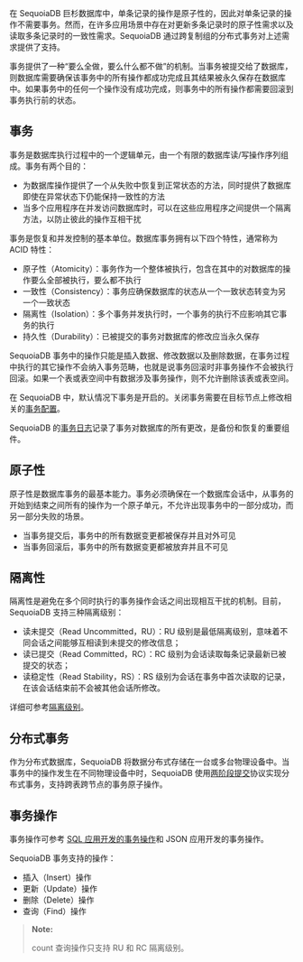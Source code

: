 [^_^]:
    分布式事务
    作者：李伟超
    时间：20190222
    评审意见
    李伟超：初稿完成；时间：20190222
    检视：时间
    市场部：时间：20190329


在 SequoiaDB 巨杉数据库中，单条记录的操作是原子性的，因此对单条记录的操作不需要事务。然而，在许多应用场景中存在对更新多条记录时的原子性需求以及读取多条记录时的一致性需求。SequoiaDB 通过跨复制组的分布式事务对上述需求提供了支持。

事务提供了一种“要么全做，要么什么都不做”的机制。当事务被提交给了数据库，则数据库需要确保该事务中的所有操作都成功完成且其结果被永久保存在数据库中。如果事务中的任何一个操作没有成功完成，则事务中的所有操作都需要回滚到事务执行前的状态。

事务
----
事务是数据库执行过程中的一个逻辑单元，由一个有限的数据库读/写操作序列组成。事务有两个目的：

- 为数据库操作提供了一个从失败中恢复到正常状态的方法，同时提供了数据库即使在异常状态下仍能保持一致性的方法
- 当多个应用程序在并发访问数据库时，可以在这些应用程序之间提供一个隔离方法，以防止彼此的操作互相干扰

事务是恢复和并发控制的基本单位。数据库事务拥有以下四个特性，通常称为 ACID 特性：

- 原子性（Atomicity）：事务作为一个整体被执行，包含在其中的对数据库的操作要么全部被执行，要么都不执行
- 一致性（Consistency）：事务应确保数据库的状态从一个一致状态转变为另一个一致状态
- 隔离性（Isolation）：多个事务并发执行时，一个事务的执行不应影响其它事务的执行
- 持久性（Durability）：已被提交的事务对数据库的修改应当永久保存

SequoiaDB 事务中的操作只能是插入数据、修改数据以及删除数据，在事务过程中执行的其它操作不会纳入事务范畴，也就是说事务回滚时非事务操作不会被执行回滚。如果一个表或表空间中有数据涉及事务操作，则不允许删除该表或表空间。

在 SequoiaDB 中，默认情况下事务是开启的。关闭事务需要在目标节点上修改相关的[事务配置][configurations]。

SequoiaDB 的[事务日志][transaction_log]记录了事务对数据库的所有更改，是备份和恢复的重要组件。

原子性
----
原子性是数据库事务的最基本能力。事务必须确保在一个数据库会话中，从事务的开始到结束之间所有的操作为一个原子单元，不允许出现事务中的一部分成功，而另一部分失败的场景。

+ 当事务提交后，事务中的所有数据变更都被保存并且对外可见
+ 当事务回滚后，事务中的所有数据变更都被放弃并且不可见

隔离性
----
隔离性是避免在多个同时执行的事务操作会话之间出现相互干扰的机制。目前，SequoiaDB 支持三种隔离级别：

+ 读未提交（Read Uncommitted，RU）：RU 级别是最低隔离级别，意味着不同会话之间能够互相读到未提交的修改信息；
+ 读已提交（Read Committed，RC）：RC 级别为会话读取每条记录最新已被提交的状态；
+ 读稳定性（Read Stability，RS）：RS 级别为会话在事务中首次读取的记录，在该会话结束前不会被其他会话所修改。

详细可参考[隔离级别][isolation]。

分布式事务
----
作为分布式数据库，SequoiaDB 将数据分布式存储在一台或多台物理设备中。当事务中的操作发生在不同物理设备中时，SequoiaDB 使用[两阶段提交][2pc]协议实现分布式事务，支持跨表跨节点的事务原子操作。

事务操作
----
事务操作可参考 [SQL 应用开发的事务操作][sql_transactions]和 JSON 应用开发的事务操作。

SequoiaDB 事务支持的操作：

+ 插入（Insert）操作
+ 更新（Update）操作
+ 删除（Delete）操作
+ 查询（Find）操作

>**Note:**
>
> count 查询操作只支持 RU 和 RC 隔离级别。


[^_^]:
    本文使用到的所有链接

[transaction_log]: manual/Distributed_Engine/Architecture/Transactions/transaction_log.md
[isolation]: manual/Distributed_Engine/Architecture/Transactions/isolation.md
[2pc]: manual/Distributed_Engine/Architecture/Transactions/2pc.md
[configurations]: manual/Distributed_Engine/Architecture/Transactions/configurations.md
[sql_transactions]: manual/Manual/SQL_Grammar/Statement/transaction.md